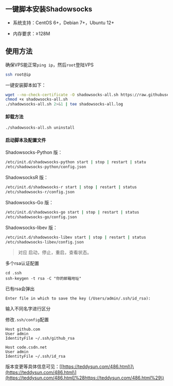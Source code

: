 ## 一键脚本安装Shadowsocks

* 系统支持：CentOS 6+，Debian 7+，Ubuntu 12+

* 内存要求：≥128M

## 使用方法

确保VPS能正常`ping ip`，然后`root`登陆VPS

```bash
ssh root@ip
```

一键安装脚本如下：

```bash
wget --no-check-certificate -O shadowsocks-all.sh https://raw.githubusercontent.com/teddysun/shadowsocks_install/master/shadowsocks-all.sh
chmod +x shadowsocks-all.sh
./shadowsocks-all.sh 2>&1 | tee shadowsocks-all.log
```

#### 卸载方法

```bash
./shadowsocks-all.sh uninstall
```

#### 启动脚本及配置文件

Shadowsocks-Python 版：

```bash
/etc/init.d/shadowsocks-python start | stop | restart | statu
/etc/shadowsocks-python/config.json
```

ShadowsocksR 版：

```bash
/etc/init.d/shadowsocks-r start | stop | restart | status
/etc/shadowsocks-r/config.json
```

Shadowsocks-Go 版：

```bash
/etc/init.d/shadowsocks-go start | stop | restart | status
/etc/shadowsocks-go/config.json
```

Shadowsocks-libev 版：

```bash
/etc/init.d/shadowsocks-libev start | stop | restart | status
/etc/shadowsocks-libev/config.json
```

> 对应 启动，停止，重启，查看状态。

多个rsa认证配置

```
cd .ssh
ssh-keygen -t rsa -C "你的邮箱地址"
```

已有rsa会弹出

```
Enter file in which to save the key (/Users/admin/.ssh/id_rsa):
```

输入不同名字进行区分

修改`.ssh/config`配置

```
Host github.com
User admin
IdentityFile ~/.ssh/github_rsa

Host code.csdn.net
User admin
IdentityFile ~/.ssh/id_rsa
```

版本变更等具体信息可见：\[[https://teddysun.com/486.html\]\(https://teddysun.com/486.html\](https://teddysun.com/486.html]%28https://teddysun.com/486.html%29\)

